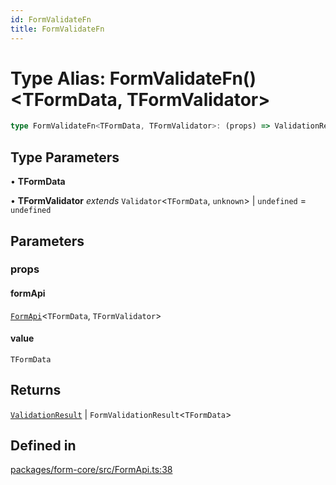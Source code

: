 ```yaml
---
id: FormValidateFn
title: FormValidateFn
---
```


# Type Alias: FormValidateFn()\<TFormData, TFormValidator\>

```ts
type FormValidateFn<TFormData, TFormValidator>: (props) => ValidationResult | FormValidationResult<TFormData>;
```

## Type Parameters

• **TFormData**

• **TFormValidator** *extends* `Validator`\<`TFormData`, `unknown`\> \| `undefined` = `undefined`

## Parameters

### props

#### formApi

[`FormApi`](../classes/formapi.md)\<`TFormData`, `TFormValidator`\>

#### value

`TFormData`

## Returns

[`ValidationResult`](validationresult.md) \| `FormValidationResult`\<`TFormData`\>

## Defined in

[packages/form-core/src/FormApi.ts:38](https://github.com/TanStack/form/blob/main/packages/form-core/src/FormApi.ts#L38)
